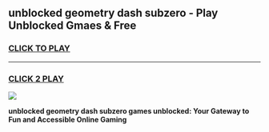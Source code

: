 
## unblocked geometry dash subzero - Play Unblocked Gmaes & Free
<h3>
<a href="https://news.freeplayer.one?title=unblocked_geometry_dash_subzero&ref=23F">CLICK TO PLAY</a></h3>
<hr>

<h3>
<a href="https://news.freeplayer.one?title=unblocked_geometry_dash_subzero&ref=23F">CLICK 2 PLAY</a>
  
</h3>

<a href="https://news.freeplayer.one?title=unblocked_geometry_dash_subzero&ref=23F/"><img src="https://clearcache.store/games.png"></a>


**unblocked geometry dash subzero games unblocked: Your Gateway to Fun and Accessible Online Gaming**
